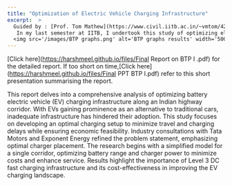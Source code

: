 ```yaml
---
title: "Optimization of Electric Vehicle Charging Infrastructure"
excerpt:  >
  Guided by : [Prof. Tom Mathew](https://www.civil.iitb.ac.in/~vmtom/4201-bioData/tvmcv/tvmcv.html)-Optimisation Theory-Sustainable Infrastructure-Electric Vehicle<br/>
   In my last semester at IITB, I undertook this study of optimizing electric vehicle (EV) charging infrastructure along a pivotal Indian highway. Originating from my BTech Technical Project, this study leverages Optimization theory and established methodologies to formulate an efficient EV charging framework for the Mumbai-Pune route.This project ignited my interest in the realm of optimization research and computing.<br/>  
  <img src='/images/BTP graphs.png' alt='BTP graphs results' width='500px'>
---
```

[Click here](https://harshmeel.github.io/files/Final Report on BTP I .pdf) for the detailed report. If too short on time,[Click here](https://harshmeel.github.io/files/Final PPT BTP I.pdf) refer to this short presentation summarising the report.

This report delves into a comprehensive analysis of optimizing battery electric vehicle (EV) charging infrastructure along an Indian highway corridor. With EVs gaining prominence as an alternative to traditional cars, inadequate infrastructure has hindered their adoption. This study focuses on developing an optimal charging setup to minimize travel and charging delays while ensuring economic feasibility. Industry consultations with Tata Motors and Exponent Energy refined the problem statement, emphasizing optimal charger placement. The research begins with a simplified model for a single corridor, optimizing battery range and charger power to minimize costs and enhance service. Results highlight the importance of Level 3 DC fast charging infrastructure and its cost-effectiveness in improving the EV charging landscape.